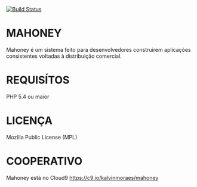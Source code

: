 [![Build Status](https://travis-ci.org/mahoney-cms/mahoney.svg?branch=development)](https://travis-ci.org/mahoney-cms/mahoney)

MAHONEY
=======

Mahoney é um sistema feito para desenvolvedores construirem aplicações consistentes voltadas à distribuição comercial.

REQUISÍTOS
=======

PHP 5.4 ou maior

LICENÇA
=======

Mozilla Public License (MPL)

COOPERATIVO
=======

Mahoney está no Cloud9
https://c9.io/kalvinmoraes/mahoney